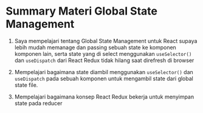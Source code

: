 # Summary Materi Global State Management

1. Saya mempelajari tentang Global State Management untuk React supaya lebih mudah memanage dan passing sebuah state ke komponen komponen lain, serta state yang di select menggunakan `useSelector()` dan `useDispatch` dari React Redux tidak hilang saat direfresh di browser

2. Mempelajari bagaimana state diambil menggunakan `useSelector()` dan `useDispatch` pada sebuah komponen untuk mengambil state dari global state file.

3. Mempelajari bagaimana konsep React Redux bekerja untuk menyimpan state pada reducer
